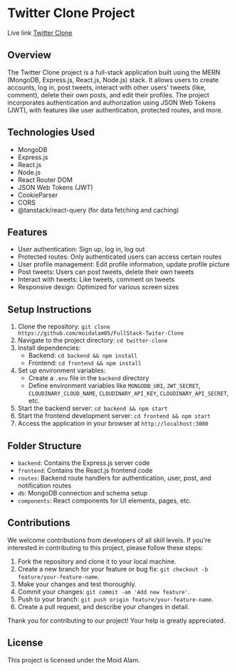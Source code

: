 # Twitter Clone Project

Live link [Twitter Clone](https://fullstack-twiter-clone.onrender.com)

## Overview
The Twitter Clone project is a full-stack application built using the MERN (MongoDB, Express.js, React.js, Node.js) stack. It allows users to create accounts, log in, post tweets, interact with other users' tweets (like, comment), delete their own posts, and edit their profiles. The project incorporates authentication and authorization using JSON Web Tokens (JWT), with features like user authentication, protected routes, and more.

## Technologies Used
- MongoDB
- Express.js
- React.js
- Node.js
- React Router DOM
- JSON Web Tokens (JWT)
- CookieParser
- CORS
- @tanstack/react-query (for data fetching and caching)

## Features
- User authentication: Sign up, log in, log out
- Protected routes: Only authenticated users can access certain routes
- User profile management: Edit profile information, update profile picture
- Post tweets: Users can post tweets, delete their own tweets
- Interact with tweets: Like tweets, comment on tweets
- Responsive design: Optimized for various screen sizes

## Setup Instructions
1. Clone the repository: `git clone https://github.com/moidalam05/FullStack-Twiter-Clone`
2. Navigate to the project directory: `cd twitter-clone`
3. Install dependencies:
   - Backend: `cd backend && npm install`
   - Frontend: `cd frontend && npm install`
4. Set up environment variables:
   - Create a `.env` file in the `backend` directory
   - Define environment variables like `MONGODB_URI`, `JWT_SECRET`, `CLOUDINARY_CLOUD_NAME`, `CLOUDINARY_API_KEY`, `CLOUDINARY_API_SECRET`, etc.
5. Start the backend server: `cd backend && npm start`
6. Start the frontend development server: `cd frontend && npm start`
7. Access the application in your browser at `http://localhost:3000`

## Folder Structure
- `backend`: Contains the Express.js server code
- `frontend`: Contains the React.js frontend code
- `routes`: Backend route handlers for authentication, user, post, and notification routes
- `db`: MongoDB connection and schema setup
- `components`: React components for UI elements, pages, etc.

## Contributions

We welcome contributions from developers of all skill levels. If you're interested in contributing to this project, please follow these steps:

1. Fork the repository and clone it to your local machine.
2. Create a new branch for your feature or bug fix: `git checkout -b feature/your-feature-name`.
3. Make your changes and test thoroughly.
4. Commit your changes: `git commit -am 'Add new feature'`.
5. Push to your branch: `git push origin feature/your-feature-name`.
6. Create a pull request, and describe your changes in detail.

Thank you for contributing to our project! Your help is greatly appreciated.

## License
This project is licensed under the Moid Alam.
